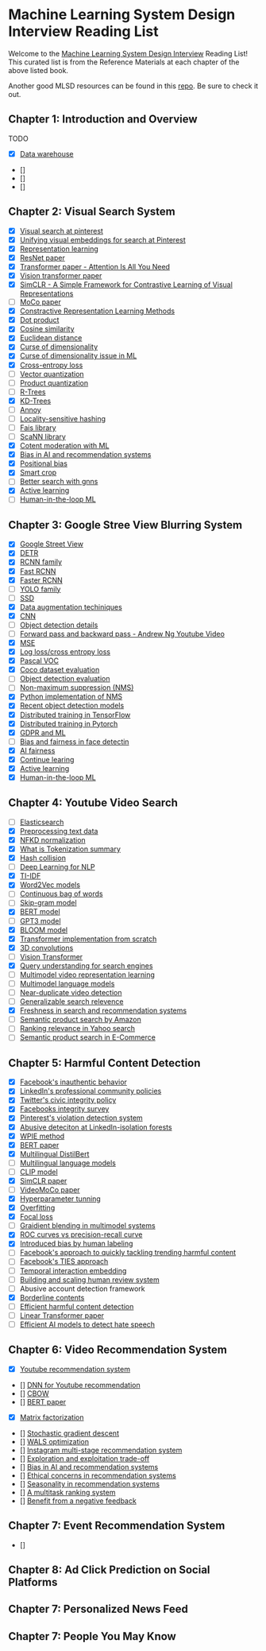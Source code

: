 # Machine Learning System Design Interview Reading List
Welcome to the [Machine Learning System Design Interview](https://www.amazon.com/Machine-Learning-System-Design-Interview/dp/1736049127/ref=sr_1_1?crid=1N7OYRAM2K046&keywords=machine+learning+system+design+interview&qid=1698602213&sprefix=%2Caps%2C173&sr=8-1) Reading List! This curated list is from the Reference Materials at each chapter of the above listed book.

Another good MLSD resources can be found in this [repo](https://github.com/alirezadir/Machine-Learning-Interviews). Be sure to check it out.

## Chapter 1: Introduction and Overview
TODO
- [x] [Data warehouse](https://cloud.google.com/learn/what-is-a-data-warehouse)
- [] []()
- [] []()
- [] []()

## Chapter 2: Visual Search System
- [x] [Visual search at pinterest](https://arxiv.org/pdf/1505.07647.pdf)
- [x] [Unifying visual embeddings for search at Pinterest](https://medium.com/pinterest-engineering/unifying-visual-embeddings-for-visual-search-at-pinterest-74ea7ea103f0)
- [x] [Representation learning](https://en.wikipedia.org/wiki/Feature_learning)
- [x] [ResNet paper](https://arxiv.org/abs/1512.03385)
- [x] [Transformer paper - Attention Is All You Need](https://arxiv.org/abs/1706.03762)
- [x] [Vision transformer paper](https://arxiv.org/abs/2010.11929)
- [x] [SimCLR - A Simple Framework for Contrastive Learning of Visual Representations](https://arxiv.org/abs/2002.05709)
- [ ] [MoCo paper](https://arxiv.org/pdf/1911.05722.pdf) 
- [x] [Constractive Representation Learning Methods](https://lilianweng.github.io/posts/2019-11-10-self-supervised/)
- [x] [Dot product](https://en.wikipedia.org/wiki/Dot_product)
- [x] [Cosine similarity](https://en.wikipedia.org/wiki/Cosine_similarity)
- [x] [Euclidean distance](https://en.wikipedia.org/wiki/Euclidean_distance)
- [x] [Curse of dimensionality](https://en.wikipedia.org/wiki/Curse_of_dimensionality)
- [x] [Curse of dimensionality issue in ML](https://www.mygreatlearning.com/blog/understanding-curse-of-dimensionality/)
- [x] [Cross-entropy loss](https://en.wikipedia.org/wiki/Cross-entropy)
- [ ] [Vector quantization](http://www.ws.binghamton.edu/fowler/fowler%20personal%20page/EE523_files/Ch_10_1%20VQ%20Description%20(PPT).pdf)
- [ ] [Product quantization](https://towardsdatascience.com/product-quantization-for-similarity-search-2f1f67c5fddd)
- [ ] [R-Trees](https://en.wikipedia.org/wiki/R-tree)
- [x] [KD-Trees](https://kanoki.org/2020/08/05/find-nearest-neighbor-using-kd-tree/)
- [ ] [Annoy](https://towardsdatascience.com/comprehensive-guide-to-approximate-nearest-neighbors-algorithms-8b94f057d6b6)
- [ ] [Locality-sensitive hashing](http://web.stanford.edu/class/cs246/slides/03-lsh.pdf)
- [ ] [Fais library](https://github.com/facebookresearch/faiss)
- [ ] [ScaNN library](https://github.com/google-research/google-research/tree/master/scann)
- [x] [Cotent moderation with ML](https://appen.com/blog/content-moderation/)
- [x] [Bias in AI and recommendation systems](https://www.searchenginejournal.com/biases-search-recommender-systems/339319/#close)
- [x] [Positional bias](https://eugeneyan.com/writing/position-bias/)
- [x] [Smart crop](https://blog.twitter.com/engineering/en_us/topics/infrastructure/2018/Smart-Auto-Cropping-of-Images)
- [ ] [Better search with gnns](https://arxiv.org/pdf/2010.01666.pdf)
- [x] [Active learning](https://en.wikipedia.org/wiki/Active_learning_(machine_learning))
- [ ] [Human-in-the-loop ML](https://arxiv.org/pdf/2108.00941.pdf)

## Chapter 3: Google Stree View Blurring System
- [x] [Google Street View](https://www.google.com/streetview/)
- [x] [DETR](https://github.com/facebookresearch/detr)
- [x] [RCNN family](https://lilianweng.github.io/posts/2017-12-31-object-recognition-part-3/)
- [x] [Fast RCNN](https://arxiv.org/abs/1504.08083)
- [x] [Faster RCNN](https://arxiv.org/abs/1506.01497)
- [ ] [YOLO family](https://pyimagesearch.com/2022/04/04/introduction-to-the-yolo-family/)
- [ ] [SSD](https://jonathan-hui.medium.com/ssd-object-detection-single-shot-multibox-detector-for-real-time-processing-9bd8deac0e06)
- [x] [Data augmentation techiniques](https://www.kaggle.com/discussions/getting-started/190280)
- [x] [CNN](https://en.wikipedia.org/wiki/Convolutional_neural_network)
- [ ] [Object detection details](https://dudeperf3ct.github.io/object/detection/2019/01/07/Mystery-of-Object-Detection/)
- [ ] [Forward pass and backward pass - Andrew Ng Youtube Video](https://www.youtube.com/watch?v=qzPQ8cEsVK8)
- [x] [MSE](https://en.wikipedia.org/wiki/Mean_squared_error)
- [x] [Log loss/cross entropy loss](https://en.wikipedia.org/wiki/Cross-entropy)
- [x] [Pascal VOC](http://host.robots.ox.ac.uk/pascal/VOC/voc2008/index.html)
- [x] [Coco dataset evaluation](https://cocodataset.org/#detection-eval)
- [ ] [Object detection evaluation](https://github.com/rafaelpadilla/Object-Detection-Metrics)
- [ ] [Non-maximum suppression (NMS)](https://en.wikipedia.org/wiki/NMS)
- [x] [Python implementation of NMS](https://learnopencv.com/non-maximum-suppression-theory-and-implementation-in-pytorch/)
- [x] [Recent object detection models](https://viso.ai/deep-learning/object-detection/)
- [x] [Distributed training in TensorFlow](https://www.tensorflow.org/guide/distributed_training)
- [x] [Distributed training in Pytorch](https://pytorch.org/tutorials/beginner/dist_overview.html)
- [x] [GDPR and ML](https://www.oreilly.com/radar/how-will-the-gdpr-impact-machine-learning/)
- [ ] [Bias and fairness in face detectin](http://sibgrapi.sid.inpe.br/col/sid.inpe.br/sibgrapi/2021/09.04.19.00/doc/103.pdf)
- [x] [AI fairness](https://www.kaggle.com/code/alexisbcook/ai-fairness)
- [x] [Continue learing](https://towardsdatascience.com/how-to-apply-continual-learning-to-your-machine-learning-models-4754adcd7f7f)
- [x] [Active learning](https://en.wikipedia.org/wiki/Active_learning_(machine_learning))
- [x] [Human-in-the-loop ML](https://arxiv.org/pdf/2108.00941.pdf)

## Chapter 4: Youtube Video Search
- [ ] [Elasticsearch](https://www.tutorialspoint.com/elasticsearch/elasticsearch_query_dsl.htm)
- [x] [Preprocessing text data](https://huggingface.co/docs/transformers/preprocessing)
- [x] [NFKD normalization](http://unicode.org/reports/tr15/)
- [x] [What is Tokenization summary](https://huggingface.co/docs/transformers/tokenizer_summary)
- [x] [Hash collision](https://en.wikipedia.org/wiki/Hash_collision)
- [ ] [Deep Learning for NLP](http://cs224d.stanford.edu/lecture_notes/notes1.pdf)
- [x] [TI-IDF](https://en.wikipedia.org/wiki/Tf%E2%80%93idf)
- [x] [Word2Vec models](https://www.tensorflow.org/text/tutorials/word2vec)
- [ ] [Continuous bag of words](https://www.kdnuggets.com/2018/04/implementing-deep-learning-methods-feature-engineering-text-data-cbow.html)
- [ ] [Skip-gram model](http://mccormickml.com/2016/04/19/word2vec-tutorial-the-skip-gram-model/)
- [x] [BERT model](https://arxiv.org/abs/1810.04805)
- [ ] [GPT3 model](https://arxiv.org/abs/2005.14165)
- [x] [BLOOM model](https://bigscience.huggingface.co/blog/bloom)
- [x] [Transformer implementation from scratch](https://peterbloem.nl/blog/transformers)
- [x] [3D convolutions](https://www.kaggle.com/code/shivamb/3d-convolutions-understanding-use-case/notebook)
- [ ] [Vision Transformer](https://arxiv.org/abs/2010.11929)
- [x] [Query understanding for search engines](https://www.linkedin.com/pulse/ai-query-understanding-daniel-tunkelang/)
- [ ] [Multimodel video representation learning](https://arxiv.org/abs/2012.04124)
- [ ] [Multimodel language models](https://arxiv.org/abs/2107.00676)
- [ ] [Near-duplicate video detection](https://arxiv.org/abs/2005.07356)
- [ ] [Generalizable search relevence](https://livebook.manning.com/book/ai-powered-search/chapter-10/v-10/1)
- [x] [Freshness in search and recommendation systems](https://developers.google.com/machine-learning/recommendation/dnn/re-ranking)
- [ ] [Semantic product search by Amazon](https://arxiv.org/pdf/1907.00937.pdf)
- [ ] [Ranking relevance in Yahoo search](https://www.kdd.org/kdd2016/papers/files/adf0361-yinA.pdf)
- [ ] [Semantic product search in E-Commerce](https://arxiv.org/abs/2008.08180)

## Chapter 5: Harmful Content Detection
- [x] [Facebook's inauthentic behavior](https://transparency.fb.com/policies/community-standards/inauthentic-behavior/)
- [x] [LinkedIn's professional community policies](https://www.linkedin.com/legal/professional-community-policies)
- [x] [Twitter's civic integrity policy](https://help.twitter.com/en/rules-and-policies/election-integrity-policy)
- [x] [Facebooks integrity survey](https://arxiv.org/abs/2009.10311)
- [x] [Pinterest's violation detection system](https://medium.com/pinterest-engineering/how-pinterest-fights-misinformation-hate-speech-and-self-harm-content-with-machine-learning-1806b73b40ef)
- [x] [Abusive deteciton at LinkedIn-isolation forests](https://engineering.linkedin.com/blog/2019/isolation-forest)
- [x] [WPIE method](https://ai.meta.com/blog/community-standards-report/)
- [x] [BERT paper](https://arxiv.org/abs/1810.04805)
- [x] [Multilingual DistilBert](https://huggingface.co/distilbert-base-multilingual-cased)
- [ ] [Multilingual language models](https://arxiv.org/abs/2107.00676)
- [ ] [CLIP model](https://openai.com/research/clip)
- [x] [SimCLR paper](https://arxiv.org/abs/2002.05709)
- [ ] [VideoMoCo paper](https://arxiv.org/abs/2103.05905)
- [x] [Hyperparameter tunning](https://cloud.google.com/ai-platform/training/docs/hyperparameter-tuning-overview)
- [x] [Overfitting](https://en.wikipedia.org/wiki/Overfitting)
- [x] [Focal loss](https://amaarora.github.io/posts/2020-06-29-FocalLoss.html)
- [ ] [Graidient blending in multimodel systems](https://arxiv.org/abs/1905.12681)
- [x] [ROC curves vs precision-recall curve](https://machinelearningmastery.com/roc-curves-and-precision-recall-curves-for-classification-in-python/)
- [x] [Introduced bias by human labeling](https://labelyourdata.com/articles/bias-in-machine-learning)
- [ ] [Facebook's approach to quickly tackling trending harmful content](https://ai.meta.com/blog/harmful-content-can-evolve-quickly-our-new-ai-system-adapts-to-tackle-it/)
- [ ] [Facebook's TIES approach](https://arxiv.org/abs/2002.07917)
- [ ] [Temporal interaction embedding](https://www.facebook.com/atscaleevents/videos/730968530723238)
- [ ] [Building and scaling human review system](https://www.facebook.com/atscaleevents/videos/1201751883328695)
- [ ] Abusive account detection framework
- [x] [Borderline contents](https://transparency.fb.com/features/approach-to-ranking/content-distribution-guidelines/content-likely-violating-our-community-standards)
- [ ] [Efficient harmful content detection](https://about.fb.com/news/2021/12/metas-new-ai-system-tackles-harmful-content/)
- [ ] [Linear Transformer paper](https://arxiv.org/abs/2006.16236)
- [ ] [Efficient AI models to detect hate speech](https://ai.meta.com/blog/how-facebook-uses-super-efficient-ai-models-to-detect-hate-speech/)

## Chapter 6: Video Recommendation System
- [x] [Youtube recommendation system](https://blog.youtube/inside-youtube/on-youtubes-recommendation-system/)
- [] [DNN for Youtube recommendation]()
- [] [CBOW]()
- [] [BERT paper]()
- [x] [Matrix factorization](https://developers.google.com/machine-learning/recommendation/collaborative/matrix)
- [] [Stochastic gradient descent]()
- [] [WALS optimization]()
- [] [Instagram multi-stage recommendation system]()
- [] [Exploration and exploitation trade-off]()
- [] [Bias in AI and recommendation systems]()
- [] [Ethical concerns in recommendation systems]()
- [] [Seasonality in recommendation systems]()
- [] [A multitask ranking system]()
- [] [Benefit from a negative feedback]()

## Chapter 7: Event Recommendation System
- [] []()
## Chapter 8: Ad Click Prediction on Social Platforms
## Chapter 7: Personalized News Feed
## Chapter 7: People You May Know